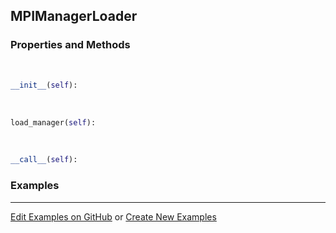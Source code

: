 ## <a id="RynLib.Dumpi.MPIManager.MPIManagerLoader">MPIManagerLoader</a>


### Properties and Methods
<a id="RynLib.Dumpi.MPIManager.MPIManagerLoader.__init__">&nbsp;</a>
```python
__init__(self): 
```

<a id="RynLib.Dumpi.MPIManager.MPIManagerLoader.load_manager">&nbsp;</a>
```python
load_manager(self): 
```

<a id="RynLib.Dumpi.MPIManager.MPIManagerLoader.__call__">&nbsp;</a>
```python
__call__(self): 
```

### Examples


___

[Edit Examples on GitHub](https://github.com/McCoyGroup/References/edit/gh-pages/Documentation/examples/RynLib/Dumpi/MPIManager/MPIManagerLoader.md) or 
[Create New Examples](https://github.com/McCoyGroup/References/new/gh-pages/?filename=Documentation/examples/RynLib/Dumpi/MPIManager/MPIManagerLoader.md)
